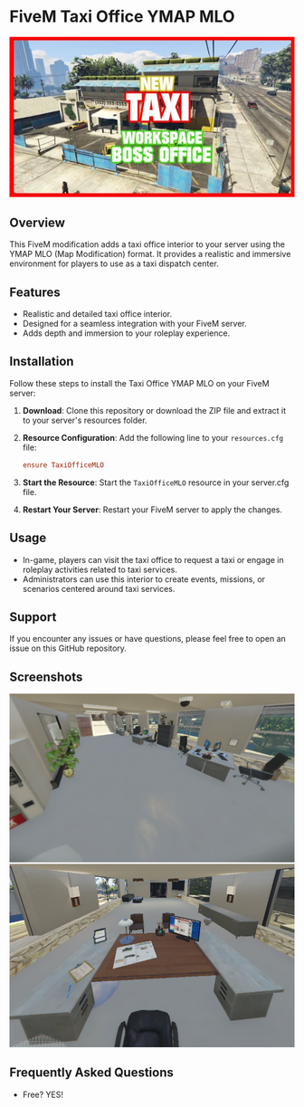 # FiveM Taxi Office YMAP MLO

![Preview Image](images/d504f2-miniature.webp)

## Overview

This FiveM modification adds a taxi office interior to your server using the YMAP MLO (Map Modification) format. It provides a realistic and immersive environment for players to use as a taxi dispatch center.

## Features

- Realistic and detailed taxi office interior.
- Designed for a seamless integration with your FiveM server.
- Adds depth and immersion to your roleplay experience.

## Installation

Follow these steps to install the Taxi Office YMAP MLO on your FiveM server:

1. **Download**: Clone this repository or download the ZIP file and extract it to your server's resources folder.

2. **Resource Configuration**: Add the following line to your `resources.cfg` file:

    ```ini
    ensure TaxiOfficeMLO
    ```

3. **Start the Resource**: Start the `TaxiOfficeMLO` resource in your server.cfg file.

4. **Restart Your Server**: Restart your FiveM server to apply the changes.

## Usage

- In-game, players can visit the taxi office to request a taxi or engage in roleplay activities related to taxi services.
- Administrators can use this interior to create events, missions, or scenarios centered around taxi services.

## Support

If you encounter any issues or have questions, please feel free to open an issue on this GitHub repository.

## Screenshots

![Screenshot 1](images/1ueZ188.png)
![Screenshot 2](images/UbZZVHd.png)


## Frequently Asked Questions

- Free? YES!
